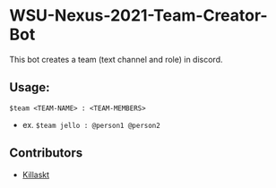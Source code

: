 # WSU-Nexus-2021-Team-Creator-Bot
This bot creates a team (text channel and role) in discord.

## Usage: 
`$team <TEAM-NAME> : <TEAM-MEMBERS>`
  - ex. `$team jello : @person1 @person2`

## Contributors
- [Killaskt](https://github.com/Killaskt)
